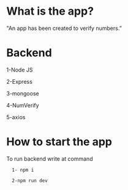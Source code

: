 # What is the app?

"An app has been created to verify numbers.”

# Backend

1-Node JS 

2-Express

3-mongoose

4-NumVerify

5-axios

# How to start the app

To run backend write at command   

      1- npm i

      2-npm run dev
